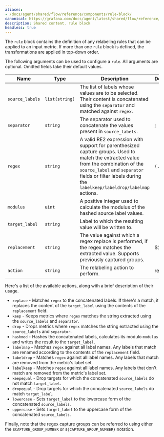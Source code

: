 ```yaml
---
aliases:
- /docs/agent/shared/flow/reference/components/rule-block/
canonical: https://grafana.com/docs/agent/latest/shared/flow/reference/components/rule-block/
description: Shared content, rule block
headless: true
---
```


The `rule` block contains the definition of any relabeling rules that can be
applied to an input metric. If more than one `rule` block is defined, the
transformations are applied in top-down order.

The following arguments can be used to configure a `rule`. All arguments are
optional. Omitted fields take their default values.

Name | Type | Description | Default | Required
---- | ---- | ----------- | ------- | --------
`source_labels` | `list(string)` | The list of labels whose values are to be selected. Their content is concatenated using the `separator` and matched against `regex`. | | no
`separator`     | `string`       | The separator used to concatenate the values present in `source_labels`. | ; | no
`regex`         | `string`       | A valid RE2 expression with support for parenthesized capture groups. Used to match the extracted value from the combination of the `source_label` and `separator` fields or filter labels during the `labelkeep/labeldrop/labelmap` actions. | `(.*)` | no
`modulus`       | `uint`         | A positive integer used to calculate the modulus of the hashed source label values. | | no
`target_label`  | `string`       | Label to which the resulting value will be written to. | | no
`replacement`   | `string`       | The value against which a regex replace is performed, if the regex matches the extracted value. Supports previously captured groups. | $1 | no
`action`        | `string`       | The relabeling action to perform. | replace | no

Here's a list of the available actions, along with a brief description of their usage.

* `replace`   - Matches `regex` to the concatenated labels. If there's a match, it replaces the content of the `target_label` using the contents of the `replacement` field.
* `keep`      - Keeps metrics where `regex` matches the string extracted using the `source_labels` and `separator`.
* `drop`      - Drops metrics where `regex` matches the string extracted using the `source_labels` and `separator`.
* `hashmod`   - Hashes the concatenated labels, calculates its modulo `modulus` and writes the result to the `target_label`.
* `labelmap`  - Matches `regex` against all label names. Any labels that match are renamed according to the contents of the `replacement` field.
* `labeldrop` - Matches `regex` against all label names. Any labels that match are removed from the metric's label set.
* `labelkeep` - Matches `regex` against all label names. Any labels that don't match are removed from the metric's label set.
* `keepequal` - Drop targets for which the concatenated `source_labels` do not match `target_label`.
* `dropequal` - Drop targets for which the concatenated `source_labels` do match `target_label`.
* `lowercase` - Sets `target_label` to the lowercase form of the concatenated `source_labels`.
* `uppercase` - Sets `target_label` to the uppercase form of the concatenated `source_labels`.

Finally, note that the regex capture groups can be referred to using either the
`$CAPTURE_GROUP_NUMBER` or `${CAPTURE_GROUP_NUMBER}` notation.
